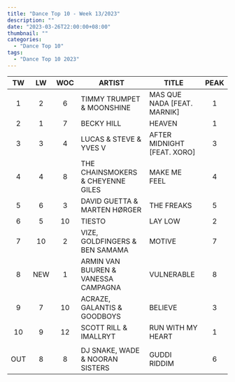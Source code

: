 ```yaml
---
title: "Dance Top 10 - Week 13/2023"
description: ""
date: "2023-03-26T22:00:00+08:00"
thumbnail: ""
categories:
  - "Dance Top 10"
tags:
  - "Dance Top 10 2023"
---
```

<!--more-->
|TW|LW|WOC|ARTIST|TITLE|PEAK|
|:----:|:----:|:----:|----|----|:----:|
|1|2|6|TIMMY TRUMPET & MOONSHINE|MAS QUE NADA [FEAT. MARNIK]|1|
|2|1|7|BECKY HILL|HEAVEN|1|
|3|3|4|LUCAS & STEVE & YVES V|AFTER MIDNIGHT [FEAT. XORO]|3|
|4|4|8|THE CHAINSMOKERS & CHEYENNE GILES|MAKE ME FEEL|4|
|5|6|3|DAVID GUETTA & MARTEN HØRGER|THE FREAKS|5|
|6|5|10|TIESTO|LAY LOW|2|
|7|10|2|VIZE, GOLDFINGERS & BEN SAMAMA|MOTIVE|7|
|8|NEW|1|ARMIN VAN BUUREN & VANESSA CAMPAGNA|VULNERABLE|8|
|9|7|10|ACRAZE, GALANTIS & GOODBOYS|BELIEVE|3|
|10|9|12|SCOTT RILL & IMALLRYT|RUN WITH MY HEART|1|
| | | | | | |
|OUT|8|8|DJ SNAKE, WADE & NOORAN SISTERS|GUDDI RIDDIM|6|